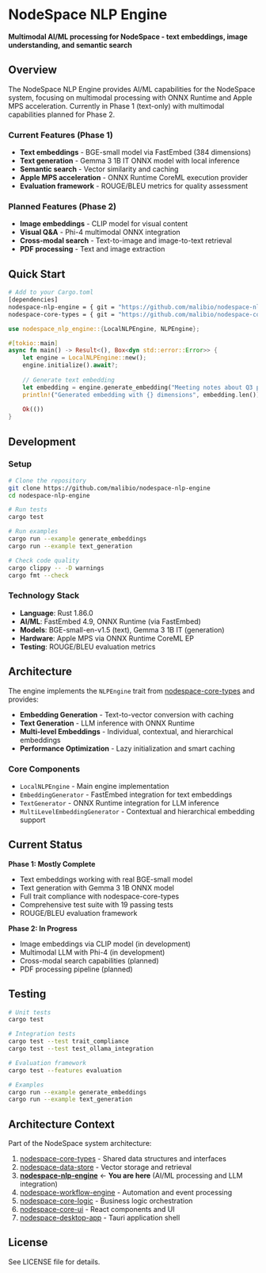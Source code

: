# NodeSpace NLP Engine

**Multimodal AI/ML processing for NodeSpace - text embeddings, image understanding, and semantic search**

## Overview

The NodeSpace NLP Engine provides AI/ML capabilities for the NodeSpace system, focusing on multimodal processing with ONNX Runtime and Apple MPS acceleration. Currently in Phase 1 (text-only) with multimodal capabilities planned for Phase 2.

### Current Features (Phase 1)
- **Text embeddings** - BGE-small model via FastEmbed (384 dimensions)
- **Text generation** - Gemma 3 1B IT ONNX model with local inference
- **Semantic search** - Vector similarity and caching
- **Apple MPS acceleration** - ONNX Runtime CoreML execution provider
- **Evaluation framework** - ROUGE/BLEU metrics for quality assessment

### Planned Features (Phase 2)
- **Image embeddings** - CLIP model for visual content
- **Visual Q&A** - Phi-4 multimodal ONNX integration
- **Cross-modal search** - Text-to-image and image-to-text retrieval
- **PDF processing** - Text and image extraction

## Quick Start

```bash
# Add to your Cargo.toml
[dependencies]
nodespace-nlp-engine = { git = "https://github.com/malibio/nodespace-nlp-engine" }
nodespace-core-types = { git = "https://github.com/malibio/nodespace-core-types" }
```

```rust
use nodespace_nlp_engine::{LocalNLPEngine, NLPEngine};

#[tokio::main]
async fn main() -> Result<(), Box<dyn std::error::Error>> {
    let engine = LocalNLPEngine::new();
    engine.initialize().await?;
    
    // Generate text embedding
    let embedding = engine.generate_embedding("Meeting notes about Q3 planning").await?;
    println!("Generated embedding with {} dimensions", embedding.len());
    
    Ok(())
}
```

## Development

### Setup
```bash
# Clone the repository
git clone https://github.com/malibio/nodespace-nlp-engine
cd nodespace-nlp-engine

# Run tests
cargo test

# Run examples
cargo run --example generate_embeddings
cargo run --example text_generation

# Check code quality
cargo clippy -- -D warnings
cargo fmt --check
```

### Technology Stack
- **Language**: Rust 1.86.0
- **AI/ML**: FastEmbed 4.9, ONNX Runtime (via FastEmbed)
- **Models**: BGE-small-en-v1.5 (text), Gemma 3 1B IT (generation)
- **Hardware**: Apple MPS via ONNX Runtime CoreML EP
- **Testing**: ROUGE/BLEU evaluation metrics

## Architecture

The engine implements the `NLPEngine` trait from [nodespace-core-types](https://github.com/malibio/nodespace-core-types) and provides:

- **Embedding Generation** - Text-to-vector conversion with caching
- **Text Generation** - LLM inference with ONNX Runtime
- **Multi-level Embeddings** - Individual, contextual, and hierarchical embeddings
- **Performance Optimization** - Lazy initialization and smart caching

### Core Components
- `LocalNLPEngine` - Main engine implementation
- `EmbeddingGenerator` - FastEmbed integration for text embeddings
- `TextGenerator` - ONNX Runtime integration for LLM inference
- `MultiLevelEmbeddingGenerator` - Contextual and hierarchical embedding support

## Current Status

**Phase 1: Mostly Complete**
- Text embeddings working with real BGE-small model
- Text generation with Gemma 3 1B ONNX model
- Full trait compliance with nodespace-core-types
- Comprehensive test suite with 19 passing tests
- ROUGE/BLEU evaluation framework

**Phase 2: In Progress**
- Image embeddings via CLIP model (in development)
- Multimodal LLM with Phi-4 (in development)
- Cross-modal search capabilities (planned)
- PDF processing pipeline (planned)

## Testing

```bash
# Unit tests
cargo test

# Integration tests
cargo test --test trait_compliance
cargo test --test test_ollama_integration

# Evaluation framework
cargo test --features evaluation

# Examples
cargo run --example generate_embeddings
cargo run --example text_generation
```

## Architecture Context

Part of the NodeSpace system architecture:

1. [nodespace-core-types](https://github.com/malibio/nodespace-core-types) - Shared data structures and interfaces
2. [nodespace-data-store](https://github.com/malibio/nodespace-data-store) - Vector storage and retrieval
3. **[nodespace-nlp-engine](https://github.com/malibio/nodespace-nlp-engine)** ← **You are here** (AI/ML processing and LLM integration)
4. [nodespace-workflow-engine](https://github.com/malibio/nodespace-workflow-engine) - Automation and event processing
5. [nodespace-core-logic](https://github.com/malibio/nodespace-core-logic) - Business logic orchestration
6. [nodespace-core-ui](https://github.com/malibio/nodespace-core-ui) - React components and UI
7. [nodespace-desktop-app](https://github.com/malibio/nodespace-desktop-app) - Tauri application shell

## License

See LICENSE file for details.